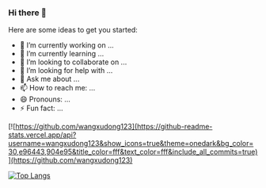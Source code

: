 ### Hi there 👋

Here are some ideas to get you started:

- 🔭 I’m currently working on ...
- 🌱 I’m currently learning ...
- 👯 I’m looking to collaborate on ...
- 🤔 I’m looking for help with ...
- 💬 Ask me about ...
- 📫 How to reach me: ...
- 😄 Pronouns: ...
- ⚡ Fun fact: ...

[![https://github.com/wangxudong123](https://github-readme-stats.vercel.app/api?username=wangxudong123&show_icons=true&theme=onedark&bg_color=30,e96443,904e95&title_color=fff&text_color=fff&include_all_commits=true)](https://github.com/wangxudong123)


[![Top Langs](https://github-readme-stats.vercel.app/api/top-langs/?username=wangxudong123&bg_color=30,e96443,904e95)](https://github.com/wangxudong123/)
